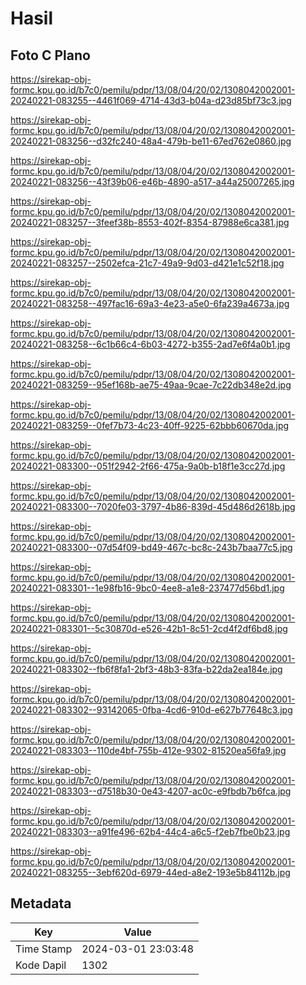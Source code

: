 # Hasil

## Foto C Plano

https://sirekap-obj-formc.kpu.go.id/b7c0/pemilu/pdpr/13/08/04/20/02/1308042002001-20240221-083255--4461f069-4714-43d3-b04a-d23d85bf73c3.jpg

https://sirekap-obj-formc.kpu.go.id/b7c0/pemilu/pdpr/13/08/04/20/02/1308042002001-20240221-083256--d32fc240-48a4-479b-be11-67ed762e0860.jpg

https://sirekap-obj-formc.kpu.go.id/b7c0/pemilu/pdpr/13/08/04/20/02/1308042002001-20240221-083256--43f39b06-e46b-4890-a517-a44a25007265.jpg

https://sirekap-obj-formc.kpu.go.id/b7c0/pemilu/pdpr/13/08/04/20/02/1308042002001-20240221-083257--3feef38b-8553-402f-8354-87988e6ca381.jpg

https://sirekap-obj-formc.kpu.go.id/b7c0/pemilu/pdpr/13/08/04/20/02/1308042002001-20240221-083257--2502efca-21c7-49a9-9d03-d421e1c52f18.jpg

https://sirekap-obj-formc.kpu.go.id/b7c0/pemilu/pdpr/13/08/04/20/02/1308042002001-20240221-083258--497fac16-69a3-4e23-a5e0-6fa239a4673a.jpg

https://sirekap-obj-formc.kpu.go.id/b7c0/pemilu/pdpr/13/08/04/20/02/1308042002001-20240221-083258--6c1b66c4-6b03-4272-b355-2ad7e6f4a0b1.jpg

https://sirekap-obj-formc.kpu.go.id/b7c0/pemilu/pdpr/13/08/04/20/02/1308042002001-20240221-083259--95ef168b-ae75-49aa-9cae-7c22db348e2d.jpg

https://sirekap-obj-formc.kpu.go.id/b7c0/pemilu/pdpr/13/08/04/20/02/1308042002001-20240221-083259--0fef7b73-4c23-40ff-9225-62bbb60670da.jpg

https://sirekap-obj-formc.kpu.go.id/b7c0/pemilu/pdpr/13/08/04/20/02/1308042002001-20240221-083300--051f2942-2f66-475a-9a0b-b18f1e3cc27d.jpg

https://sirekap-obj-formc.kpu.go.id/b7c0/pemilu/pdpr/13/08/04/20/02/1308042002001-20240221-083300--7020fe03-3797-4b86-839d-45d486d2618b.jpg

https://sirekap-obj-formc.kpu.go.id/b7c0/pemilu/pdpr/13/08/04/20/02/1308042002001-20240221-083300--07d54f09-bd49-467c-bc8c-243b7baa77c5.jpg

https://sirekap-obj-formc.kpu.go.id/b7c0/pemilu/pdpr/13/08/04/20/02/1308042002001-20240221-083301--1e98fb16-9bc0-4ee8-a1e8-237477d56bd1.jpg

https://sirekap-obj-formc.kpu.go.id/b7c0/pemilu/pdpr/13/08/04/20/02/1308042002001-20240221-083301--5c30870d-e526-42b1-8c51-2cd4f2df6bd8.jpg

https://sirekap-obj-formc.kpu.go.id/b7c0/pemilu/pdpr/13/08/04/20/02/1308042002001-20240221-083302--fb6f8fa1-2bf3-48b3-83fa-b22da2ea184e.jpg

https://sirekap-obj-formc.kpu.go.id/b7c0/pemilu/pdpr/13/08/04/20/02/1308042002001-20240221-083302--93142065-0fba-4cd6-910d-e627b77648c3.jpg

https://sirekap-obj-formc.kpu.go.id/b7c0/pemilu/pdpr/13/08/04/20/02/1308042002001-20240221-083303--110de4bf-755b-412e-9302-81520ea56fa9.jpg

https://sirekap-obj-formc.kpu.go.id/b7c0/pemilu/pdpr/13/08/04/20/02/1308042002001-20240221-083303--d7518b30-0e43-4207-ac0c-e9fbdb7b6fca.jpg

https://sirekap-obj-formc.kpu.go.id/b7c0/pemilu/pdpr/13/08/04/20/02/1308042002001-20240221-083303--a91fe496-62b4-44c4-a6c5-f2eb7fbe0b23.jpg

https://sirekap-obj-formc.kpu.go.id/b7c0/pemilu/pdpr/13/08/04/20/02/1308042002001-20240221-083255--3ebf620d-6979-44ed-a8e2-193e5b84112b.jpg


## Metadata

| Key        | Value               |
| ---------- | ------------------- |
| Time Stamp | 2024-03-01 23:03:48 |
| Kode Dapil | 1302                |



